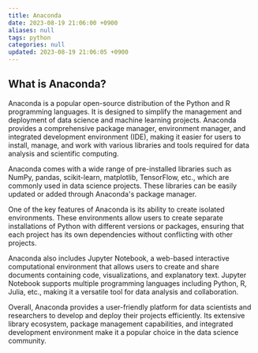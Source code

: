 ```yaml
---
title: Anaconda
date: 2023-08-19 21:06:00 +0900
aliases: null
tags: python
categories: null
updated: 2023-08-19 21:06:05 +0900
---
```


## What is Anaconda?

Anaconda is a popular open-source distribution of the Python and R programming languages. It is designed to simplify the management and deployment of data science and machine learning projects. Anaconda provides a comprehensive package manager, environment manager, and integrated development environment (IDE), making it easier for users to install, manage, and work with various libraries and tools required for data analysis and scientific computing.

Anaconda comes with a wide range of pre-installed libraries such as NumPy, pandas, scikit-learn, matplotlib, TensorFlow, etc., which are commonly used in data science projects. These libraries can be easily updated or added through Anaconda's package manager.

One of the key features of Anaconda is its ability to create isolated environments. These environments allow users to create separate installations of Python with different versions or packages, ensuring that each project has its own dependencies without conflicting with other projects.

Anaconda also includes Jupyter Notebook, a web-based interactive computational environment that allows users to create and share documents containing code, visualizations, and explanatory text. Jupyter Notebook supports multiple programming languages including Python, R, Julia, etc., making it a versatile tool for data analysis and collaboration.

Overall, Anaconda provides a user-friendly platform for data scientists and researchers to develop and deploy their projects efficiently. Its extensive library ecosystem, package management capabilities, and integrated development environment make it a popular choice in the data science community.

